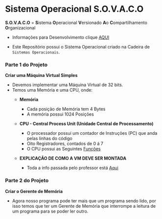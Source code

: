 # Sistema Operacional S.O.V.A.C.O

**S.O.V.A.C.O** = **S**istema **O**peracional **V**ersionado **A**o **C**ompartilhamento **O**rganizacional

* Informações para Desenvolvimento clique [AQUI](https://github.com/F4NT0/SISOP/wiki)

* Este Repositório possui o Sistema Operacional criado na Cadeira de `Sistemas Operacionais`.

### Parte 1 do Projeto

**Criar uma Máquina Virtual Simples**

* Devemos implementar uma Máquina Virtual de 32 bits.
* Temos uma Memória e uma CPU, onde:
    * **Memória**
        * Cada posição de Memória tem 4 Bytes
        * A memória possui 1024 Posições
    
    * **CPU - Central Process Unit (Unidade Central de Processamento)**
        * O processador possui um contador de Instruções (PC) que anda pelas linhas do código
        * Oito Registradores, contados de 0 á 7
        * O CPU possui as Seguintes [Funções](./info/funcoes.md)
    
    * **EXPLICAÇÃO DE COMO A VM DEVE SER MONTADA**
        * Toda a info passada pelo professor está [Aqui](./info/resolucao.md)

### Parte 2 do Projeto

**Criar o Gerente de Memória**

* Agora nosso programa pode ter mais que um programa sendo lido, por isso temos que ter um Gerente de Memória que interrompe a leitura de um programa para se poder ler outro.
